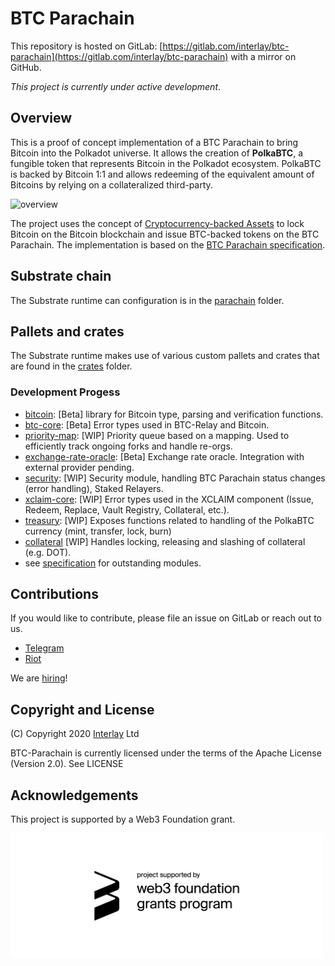 # BTC Parachain

This repository is hosted on GitLab: [https://gitlab.com/interlay/btc-parachain](https://gitlab.com/interlay/btc-parachain) with a mirror on GitHub.

*This project is currently under active development*. 

## Overview

This is a proof of concept implementation of a BTC Parachain to bring Bitcoin into the Polkadot universe.
It allows the creation of **PolkaBTC**, a fungible token that represents Bitcoin in the Polkadot ecosystem.
PolkaBTC is backed by Bitcoin 1:1 and allows redeeming of the equivalent amount of Bitcoins by relying on a collateralized third-party.

![overview](https://interlay.gitlab.io/polkabtc-spec/_images/overview.png "BTC Parachain Overview")

The project uses the concept of [Cryptocurrency-backed Assets](https://xclaim.io) to lock Bitcoin on the Bitcoin blockchain and issue BTC-backed tokens on the BTC Parachain.
The implementation is based on the [BTC Parachain specification](https://interlay.gitlab.io/polkabtc-spec/).


## Substrate chain

The Substrate runtime can configuration is in the [parachain](./parachain) folder.

## Pallets and crates

The Substrate runtime makes use of various custom pallets and crates that are found in the [crates](./crates) folder.

### Development Progess

- [bitcoin](crates/bitcoin): [Beta] library for Bitcoin type, parsing and verification functions.
- [btc-core](crates/btc-core):  [Beta] Error types used in BTC-Relay and Bitcoin.
- [priority-map](crates/priority-map): [WIP] Priority queue based on a mapping. Used to efficiently track ongoing forks and handle re-orgs.
- [exchange-rate-oracle](crates/exchange-rate-oracle): [Beta] Exchange rate oracle. Integration with external provider pending.
- [security](crates/security): [WIP] Security module, handling BTC Parachain status changes (error handling), Staked Relayers.
- [xclaim-core](crates/xclaim-core): [WIP] Error types used in the XCLAIM component (Issue, Redeem, Replace, Vault Registry, Collateral, etc.).
- [treasury](crates/treasury): [WIP] Exposes functions related to handling of the PolkaBTC currency (mint, transfer, lock, burn)
- [collateral](crates/collateral) [WIP] Handles locking, releasing and slashing of collateral (e.g. DOT). 
- see [specification](https://interlay.gitlab.io/polkabtc-spec/index.html) for outstanding modules.


## Contributions

If you would like to contribute, please file an issue on GitLab or reach out to us.

- [Telegram](https://t.me/joinchat/G9FaYhNbJK9v-6DN3IyhJw)
- [Riot](https://matrix.to/#/!nZablWWaicZyVTWyZk:matrix.org?via=matrix.org)

We are [hiring](https://www.interlay.io/careers/)!

## Copyright and License

(C) Copyright 2020 [Interlay](https://www.interlay.io) Ltd

BTC-Parachain is currently licensed under the terms of the Apache License (Version 2.0). See LICENSE


## Acknowledgements

This project is supported by a Web3 Foundation grant. 

[<img src="/docs/web3_foundation_grants_badge_black.png" width="500">](/docs/web3_foundation_grants_badge_black.png)


